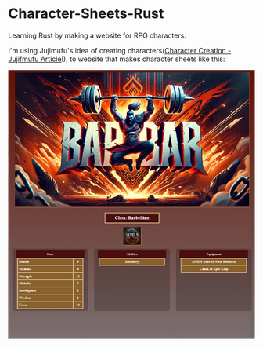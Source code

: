 # Character-Sheets-Rust
Learning Rust by making a website for RPG characters.

I'm using Jujimufu's idea of creating characters([Character Creation - Jujifmufu Article](https://jujimufu.com/blogs/other/character-creation)!), to website that makes character sheets like this:

![Alt text](/images/SiteOct5.png)